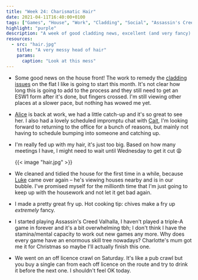 ```yaml
---
title: "Week 24: Charismatic Hair"
date: 2021-04-11T16:40:00+0100
tags: ["Games", "House", "Work", "Cladding", "Social", "Assassin's Creed"]
highlight: "purple"
description: "A week of good cladding news, excellent (and very fancy) fry ups, having too much hair, and an off licence crawl."
resources:
  - src: "hair.jpg"
    title: "A very messy head of hair"
    params:
      caption: "Look at this mess"
---
```


  * Some good news on the house front! The work to remedy the [cladding issues](/weeknotes/21/) on the flat I like is going to start this month. It's not clear how long this is going to add to the process and they still need to get an ESW1 form after it's done, but fingers crossed. I'm still viewing other places at a slower pace, but nothing has wowed me yet.

  * [Alice](https://alicebartlett.co.uk/) is back at work, we had a little catch-up and it's so great to see her. I also had a lovely scheduled impromptu chat with [Cait](https://twitter.com/caitoriordan), I'm looking forward to returning to the office for a bunch of reasons, but mainly not having to schedule bumping into someone and catching up.

  * I'm really fed up with my hair, it's just too big. Based on how many meetings I have, I might need to wait until Wednesday to get it cut :weary:

    {{< image "hair.jpg" >}}

  * We cleaned and tidied the house for the first time in a while, because [Luke](https://twitter.com/lucas42) came over again – he's viewing houses nearby and is in our bubble. I've promised myself for the millionth time that I'm just going to keep up with the housework and not let it get bad again.

  * I made a pretty great fry up. Hot cooking tip: chives make a fry up _extremely_ fancy.

  * I started playing Assassin's Creed Valhalla, I haven't played a triple-A game in forever and it's a bit overwhelming tbh; I don't think I have the stamina/mental capacity to work out new games any more. Why does every game have an enormous skill tree nowadays? Charlotte's mum got me it for Christmas so maybe I'll actually finish this one.

  * We went on an off licence crawl on Saturday. It's like a pub crawl but you buy a single can from each off licence on the route and try to drink it before the next one. I shouldn't feel OK today.
